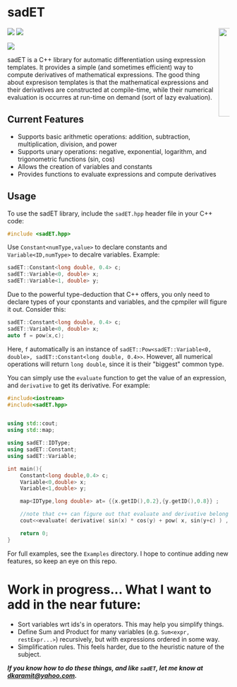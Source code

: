 # sadET
<img align="right" src="https://github.com/dkaramit/sadET/blob/master/.logo/sadETlogo-small.png" style=" max-width: 5%; height: 200px; " >

![](https://img.shields.io/badge/language-C++-black.svg)  ![](https://tokei.rs/b1/github/dkaramit/SadET)
  
![](https://img.shields.io/github/repo-size/dkaramit/sadET?color=blue)


sadET is a C++ library for automatic differentiation using expression templates. It provides a simple (and sometimes efficient) way to compute derivatives of mathematical expressions.
The good thing about expresison templates is that the mathematical expressions and their derivatives are constructed at compile-time, while their numerical evaluation is occurres at 
run-time on demand (sort of lazy evaluation).


## Current Features

- Supports basic arithmetic operations: addition, subtraction, multiplication, division, and power
- Supports unary operations: negative, exponential, logarithm, and trigonometric functions (sin, cos)
- Allows the creation of variables and constants
- Provides functions to evaluate expressions and compute derivatives

## Usage

To use the sadET library, include the `sadET.hpp` header file in your C++ code:

```cpp
#include <sadET.hpp>
```

Use `Constant<numType,value>` to declare constants and `Variable<ID,numType>` to decalre variables. Example:
```cpp
sadET::Constant<long double, 0.4> c;
sadET::Variable<0, double> x;
sadET::Variable<1, double> y;
```
Due to the powerful type-deduction that C++ offers, you only need to declare types of your cponstants and variables, and the cpmpiler will figure it out. Consider this:
```c++
sadET::Constant<long double, 0.4> c;
sadET::Variable<0, double> x;
auto f = pow(x,c);
```
Here, `f` automatically is an instance of `sadET::Pow<sadET::Variable<0, double>, sadET::Constant<long double, 0.4>>`. However, all numerical operations will return `long double`, since it is their "biggest" common type.

You can simply use the `evaluate` function to get the value of an expression, and `derivative` to get its derivative. For example:

```cpp
#include<iostream>
#include<sadET.hpp>


using std::cout;
using std::map;

using sadET::IDType;
using sadET::Constant;
using sadET::Variable;

int main(){
    Constant<long double,0.4> c;
    Variable<0,double> x;
    Variable<1,double> y;

    map<IDType,long double> at= {{x.getID(),0.2},{y.getID(),0.8}} ;

    //note that c++ can figure out that evaluate and derivative belong to sadET!
    cout<<evaluate( derivative( sin(x) * cos(y) + pow( x, sin(y+c) ) ,  x,y ) , at )<<"\n";

    return 0;
}
```


For full examples, see the `Examples` directory. I hope to continue adding new features, so keep an eye on this repo.


# Work in progress... What I want to add in the near future:
- Sort variables wrt ids's in operators. This may help you simplify things. 
- Define Sum and Product for many variables (e.g. `Sum<expr, restExpr...>`) recursively, but with expressions ordered in some way.
- Simplification rules. This feels harder, due to the heuristic nature of the subject.

***If you know how to do these things, and like `sadET`, let me know at dkaramit@yahoo.com.*** 

